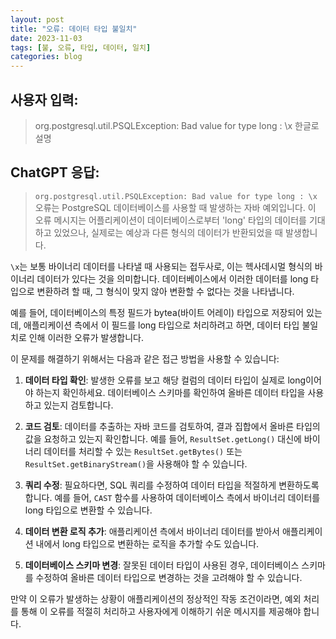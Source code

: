 ```yaml
---
layout: post
title: "오류: 데이터 타입 불일치"
date: 2023-11-03
tags: [불, 오류, 타입, 데이터, 일치]
categories: blog
---
```


## 사용자 입력:
>  org.postgresql.util.PSQLException: Bad value for type long : \x 한글로 설명

## ChatGPT 응답:
> `org.postgresql.util.PSQLException: Bad value for type long : \x` 오류는 PostgreSQL 데이터베이스를 사용할 때 발생하는 자바 예외입니다. 이 오류 메시지는 어플리케이션이 데이터베이스로부터 'long' 타입의 데이터를 기대하고 있었으나, 실제로는 예상과 다른 형식의 데이터가 반환되었을 때 발생합니다.

`\x`는 보통 바이너리 데이터를 나타낼 때 사용되는 접두사로, 이는 헥사데시멀 형식의 바이너리 데이터가 있다는 것을 의미합니다. 데이터베이스에서 이러한 데이터를 long 타입으로 변환하려 할 때, 그 형식이 맞지 않아 변환할 수 없다는 것을 나타냅니다.

예를 들어, 데이터베이스의 특정 필드가 bytea(바이트 어레이) 타입으로 저장되어 있는데, 애플리케이션 측에서 이 필드를 long 타입으로 처리하려고 하면, 데이터 타입 불일치로 인해 이러한 오류가 발생합니다.

이 문제를 해결하기 위해서는 다음과 같은 접근 방법을 사용할 수 있습니다:

1. **데이터 타입 확인**: 발생한 오류를 보고 해당 컬럼의 데이터 타입이 실제로 long이어야 하는지 확인하세요. 데이터베이스 스키마를 확인하여 올바른 데이터 타입을 사용하고 있는지 검토합니다.

2. **코드 검토**: 데이터를 추출하는 자바 코드를 검토하여, 결과 집합에서 올바른 타입의 값을 요청하고 있는지 확인합니다. 예를 들어, `ResultSet.getLong()` 대신에 바이너리 데이터를 처리할 수 있는 `ResultSet.getBytes()` 또는 `ResultSet.getBinaryStream()`을 사용해야 할 수 있습니다.

3. **쿼리 수정**: 필요하다면, SQL 쿼리를 수정하여 데이터 타입을 적절하게 변환하도록 합니다. 예를 들어, `CAST` 함수를 사용하여 데이터베이스 측에서 바이너리 데이터를 long 타입으로 변환할 수 있습니다.

4. **데이터 변환 로직 추가**: 애플리케이션 측에서 바이너리 데이터를 받아서 애플리케이션 내에서 long 타입으로 변환하는 로직을 추가할 수도 있습니다.

5. **데이터베이스 스키마 변경**: 잘못된 데이터 타입이 사용된 경우, 데이터베이스 스키마를 수정하여 올바른 데이터 타입으로 변경하는 것을 고려해야 할 수 있습니다.

만약 이 오류가 발생하는 상황이 애플리케이션의 정상적인 작동 조건이라면, 예외 처리를 통해 이 오류를 적절히 처리하고 사용자에게 이해하기 쉬운 메시지를 제공해야 합니다.

